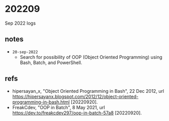 # 202209
Sep 2022 logs


## notes
+ `20-sep-2022`
  - Search for possibility of OOP (Object Oriented Programming) using Bash, Batch, and PowerShell.

## refs
+ hipersayan_x, "Object Oriented Programming in Bash", 22 Dec 2012, url <https://hipersayanx.blogspot.com/2012/12/object-oriented-programming-in-bash.html> [20220920].
+ FreakCdev, "OOP in Batch", 8 May 2021, url <https://dev.to/freakcdev297/oop-in-batch-57a8> [20220920].

